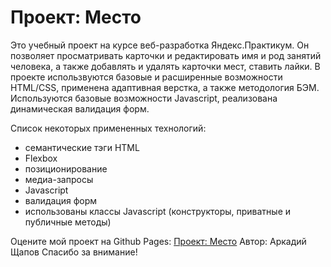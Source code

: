 # Проект: Место

Это учебный проект на курсе веб-разработка Яндекс.Практикум. Он позволяет просматривать карточки и редактировать имя и род занятий человека, а также добавлять и удалять карточки мест, ставить лайки. В проекте использвуются базовые и расширенные возможности HTML/CSS, применена адаптивная верстка, а также методология БЭМ. Используются базовые возможности Javascript, реализована динамическая валидация форм.

Список некоторых примененных технологий:
* семантические тэги HTML
* Flexbox
* позиционирование
* медиа-запросы
* Javascript
* валидация форм
* использованы классы Javascript (конструкторы, приватные и публичные методы)

Оцените мой проект на Github Pages: [Проект: Место](https://sigma696.github.io/mesto/)
Автор: Аркадий Щапов
Спасибо за внимание!
